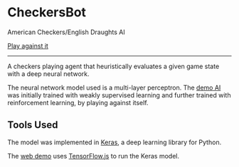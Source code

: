 # CheckersBot
American Checkers/English Draughts AI

[Play against it](https://havorax.github.io/CheckersBot/)

---

A checkers playing agent that heuristically evaluates a given game state with a deep neural network.

The neural network model used is a multi-layer perceptron. The [demo AI](https://havorax.github.io/CheckersBot/) was initially trained with weakly supervised learning and further trained with reinforcement learning, by playing against itself.

## Tools Used

The model was implemented in [Keras](https://keras.io/), a deep learning library for Python.

The [web demo](https://havorax.github.io/CheckersBot/) uses [TensorFlow.js](https://js.tensorflow.org/) to run the Keras model.
